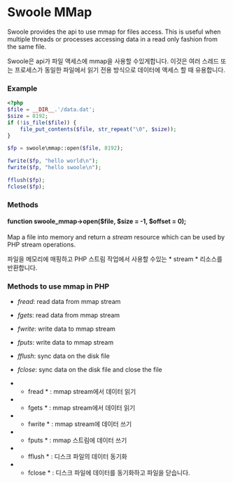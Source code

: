 # Swoole MMap

Swoole provides the api to use mmap for files access. This is useful when multiple threads or processes accessing data in a read only fashion from the same file.

Swoole은 api가 파일 액세스에 mmap을 사용할 수있게합니다. 이것은 여러 스레드 또는 프로세스가 동일한 파일에서 읽기 전용 방식으로 데이터에 액세스 할 때 유용합니다.

### Example

``` php
<?php
$file = __DIR__.'/data.dat';
$size = 8192;
if (!is_file($file)) {
    file_put_contents($file, str_repeat("\0", $size));
}

$fp = swoole\mmap::open($file, 8192);

fwrite($fp, "hello world\n");
fwrite($fp, "hello swoole\n");

fflush($fp);
fclose($fp);
```

### Methods

#### function swoole_mmap->open($file, $size = -1, $offset = 0);

Map a file into memory and return a *stream* resource which can be used by PHP stream operations.

파일을 메모리에 매핑하고 PHP 스트림 작업에서 사용할 수있는 * stream * 리소스를 반환합니다.

### Methods to use mmap in PHP

* *fread*: read data from mmap stream
* *fgets*: read data from mmap stream
* *fwrite*: write data to mmap stream
* *fputs*: write data to mmap stream
* *fflush*: sync data on the disk file
* *fclose*: sync data on the disk file and close the file


* * fread * : mmap stream에서 데이터 읽기
* * fgets * : mmap stream에서 데이터 읽기
* * fwrite * : mmap stream에 데이터 쓰기
* * fputs * : mmap 스트림에 데이터 쓰기
* * fflush * : 디스크 파일의 데이터 동기화
* * fclose * : 디스크 파일에 데이터를 동기화하고 파일을 닫습니다.
